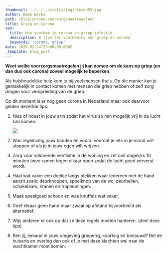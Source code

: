 ```yaml
---
thumbnail: ../../../static/img/niezen55.jpg
author: Home Works
path: /blog/corona-voorzorgsmaatregelen/
title: Griep en Corona
seo:
  title: Hoe voorkom je corona en griep infectie
  description: 8 tips ter voorkoming van griep en corona
  keywords: 'corona, griep'
date: 2020-02-24T23:00:00.000Z
_template: blog_post
---
```




**Weet welke voorzorgsmaatregelen jij kan nemen om de kans op griep (en dan dus ook corona) zoveel mogelijk te beperken.**

Als huishoudelijke hulp kom je bij veel mensen thuis. Op die manier kan je gemakkelijk in contact komen met mensen die griep hebben of zelf zorg dragen voor verspreiding van de griep.

Op dit moment is er nog geen corona in Nederland maar ook daarvoor gelden dezelfde tips:

1. Nies of hoest in jouw arm zodat het virus zo min mogelijk vrij in de lucht kan komen.

   ![](/niezen55-1.jpg)
2. Was regelmatig jouw handen en vooral voordat je iets in je mond wilt stoppen of als je in jouw ogen wilt wrijven.
3. Zorg voor voldoende ventilatie in de woning en zet ook dagelijks 10 minuten twee ramen tegen elkaar open zodat de lucht goed ververst wordt.
4. Haal wat vaker een doekje langs plekken waar iedereen met de hand aanzit zoals: deurknoppen, spoelknop van de wc, deurbellen, schakelaars, kranen en trapleuningen.
5. Maak speelgoed schoon en was knuffels wat vaker.
6. Geef elkaar geen hand maar zwaai op afstand bijvoorbeeld als alternatief.
7. Wijs anderen er ook op dat ze deze regels moeten hanteren. (deel deze tips)
8. Ben jij, iemand in jouw omgeving grieperig, koortsig en benauwd? Bel de huisarts en overleg dan ook of je met deze klachten wel naar de wachtkamer moet komen.
